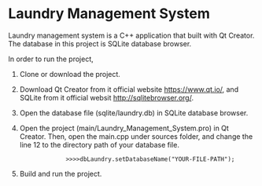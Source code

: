 # Laundry Management System

Laundry management system is a C++ application that built with Qt Creator. The database in this project is SQLite database browser. 

In order to run the project, 

1. Clone or download the project.

2. Download Qt Creator from it official website https://www.qt.io/, and SQLite from it official websit http://sqlitebrowser.org/.

3. Open the database file (sqlite/laundry.db) in SQLite database browser.

3. Open the project (main/Laundry_Management_System.pro) in Qt Creator. Then, open the main.cpp under sources folder, and change the line     12 to the directory path of your database file. 

                    >>>>dbLaundry.setDatabaseName("YOUR-FILE-PATH");
                    
4. Build and run the project.


